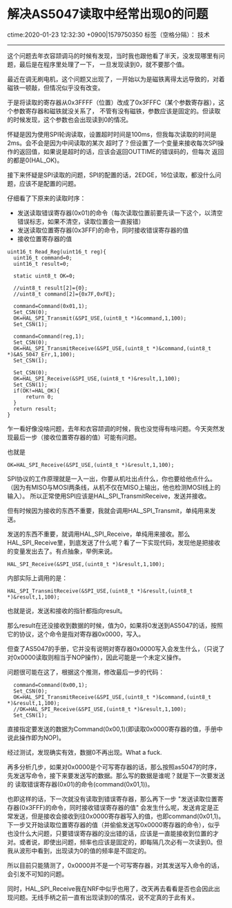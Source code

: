 # 解决AS5047读取中经常出现0的问题
ctime:2020-01-23 12:32:30 +0900|1579750350
标签（空格分隔）： 技术

---
这个问题去年衣容颉调马的时候有发现，当时我也跟他看了半天，没发现哪里有问题，最后是在程序里处理了一下，
一旦发现读到0，就不要那个值。

最近在调无刷电机，这个问题又出现了，一开始以为是磁铁离得太远导致的，对着磁铁一顿敲，但情况似乎没有改变。

于是将读取的寄存器从0x3FFFF（位置）改成了0x3FFFC（某个参数寄存器），这个参数寄存器和磁铁就没关系了，
不管有没有磁铁，参数应该是固定的。但读取的时候发现，这个参数也会出现读到0的情况。

怀疑是因为使用SPI轮询读取，设置超时时间是100ms，但我每次读取的时间是2ms。会不会是因为中间读取的某次
超时了？但设置了一个变量来接收每次SPI操作的返回值，如果说是超时的话，应该会返回OUTTIME的错误码的，但每次
返回的都是0(HAL_OK)。

接下来怀疑是SPI读取的问题，SPI的配置的话，2EDGE，16位读取，都没什么问题，应该不是配置的问题。

仔细看了下原来的读取时序：
- 发送读取错误寄存器(0x01)的命令（每次读取位置前要先读一下这个，以清空错误标志，如果不清空，读取位置会一直报错）
- 发送读取位置寄存器(0x3FFF)的命令，同时接收错误寄存器的值
- 接收位置寄存器的值
  
```
uint16_t Read_Reg(uint16_t reg){
  uint16_t command=0;
  uint16_t result=0;

  static uint8_t OK=0;

  //uint8_t result[2]={0};
  //uint8_t command[2]={0x7F,0xFE};
  
  command=Command(0x01,1);
  Set_CSN(0);
  OK=HAL_SPI_Transmit(&SPI_USE,(uint8_t *)&command,1,100);
  Set_CSN(1);
  
  command=Command(reg,1);
  Set_CSN(0);
  OK=HAL_SPI_TransmitReceive(&SPI_USE,(uint8_t *)&command,(uint8_t *)&AS_5047_Err,1,100);
  Set_CSN(1);
  
  Set_CSN(0);
  OK=HAL_SPI_Receive(&SPI_USE,(uint8_t *)&result,1,100);
  Set_CSN(1);
  if(OK!=HAL_OK){
      return 0;
  }
  return result;
}
```
乍一看好像没啥问题，去年和衣容颉调的时候，我也没觉得有啥问题。今天突然发现最后一步（接收位置寄存器的值）可能有问题。

也就是
```
OK=HAL_SPI_Receive(&SPI_USE,(uint8_t *)&result,1,100);
```
SPI协议的工作原理就是一入一出，你要从机吐出点什么，你也要给他点什么。（因为有MISO与MOSI两条线，从机不仅在MISO上输出，他也检测MOSI线上的输入）。
所以正常使用SPI应该是HAL_SPI_TransmitReceive，发送并接收。

但有时候因为接收的东西不重要，我就会调用HAL_SPI_Transmit，单纯用来发送。

发送的东西不重要，就调用HAL_SPI_Receive，单纯用来接收。那么HAL_SPI_Receive里，到底发送了什么呢？看了一下实现代码，发现他是把接收的变量发出去了。有点抽象，举例来说。

```
HAL_SPI_Receive(&SPI_USE,(uint8_t *)&result,1,100);
```
内部实际上调用的是：
```
HAL_SPI_TransmitReceive(&SPI_USE,(uint8_t *)&result,(uint8_t *)&result,1,100);
```
也就是说，发送和接收的指针都指向result。

那么result在还没接收到数据的时候，值为0，如果将0发送到AS5047的话，按照它的协议，这个命令是指对寄存器0x0000，写入。

但查了AS5047的手册，它并没有说明对寄存器0x0000写入会发生什么，（只说了对0x0000读取则相当于NOP操作），因此可能是一个未定义操作。

问题很可能在这了，根据这个推测，修改最后一步的代码：
```
  command=Command(0x00,1);
  Set_CSN(0);
  OK=HAL_SPI_TransmitReceive(&SPI_USE,(uint8_t *)&command,(uint8_t *)&result,1,100);
  //OK=HAL_SPI_Receive(&SPI_USE,(uint8_t *)&result,1,100);
  Set_CSN(1);
```
直接指定要发送的数据为Command(0x00,1)(即读取0x0000寄存器的值，手册中说此操作即为NOP)。

经过测试，发现确实有效，数据0不再出现。What a fuck.

再多分析几步，如果对0x0000是个可写寄存器的话，那么按照as5047的时序，先发送写命令，接下来要发送写的数据。那么写的数据是谁呢？就是下一次要发送的   读取错误寄存器(0x01)的命令(command(0x01,1))。

也即这样的话，下一次就没有读取到错误寄存器，那么再下一步
"发送读取位置寄存器(0x3FFF)的命令，同时接收错误寄存器的值"
会发生什么呢，发送肯定是正常发送，但是接收会接收到往0x0000寄存器写入的值，也即command(0x01,1)。下一步又开始读取位置寄存器的值（并偷偷发送写0x0000寄存器的命令），似乎也没什么大问题，只要错误寄存器的没出错的话，应该是一直能接收到位置的才对。或者说，即使出问题，频率也应该是固定的，即每隔几次必有一次读到0。但我从波形中看到，出现读为0的值的频率是不固定的。

所以目前只能猜测了，0x0000并不是一个可写寄存器，对其发送写入命令的话，会引发不可知的问题。

同时，HAL_SPI_Receive我在NRF中似乎也用了，改天再去看看是否也会因此出现问题。无线手柄之前一直有出现读到0的情况，说不定真的于此有关。